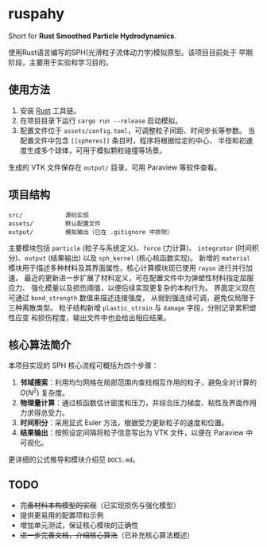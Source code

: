 # ruspahy

Short for **Rust Smoothed Particle Hydrodynamics**.

使用Rust语言编写的SPH(光滑粒子流体动力学)模拟原型。该项目目前处于
早期阶段，主要用于实验和学习目的。


## 使用方法

1. 安装 [Rust](https://www.rust-lang.org/) 工具链。
2. 在项目目录下运行 `cargo run --release` 启动模拟。
3. 配置文件位于 `assets/config.toml`，可调整粒子间距、时间步长等参数。
   当配置文件中包含 `[[spheres]]` 条目时，程序将根据给定的中心、
   半径和初速度生成多个球体，可用于模拟颗粒碰撞等场景。

生成的 VTK 文件保存在 `output/` 目录，可用 Paraview 等软件查看。

## 项目结构

```
src/            源码实现
assets/         默认配置文件
output/         模拟输出（已在 .gitignore 中排除）
```

主要模块包括 `particle` (粒子与系统定义)、`force` (力计算)、
`integrator` (时间积分)、`output` (结果输出) 以及 `sph_kernel`
 (核心核函数实现)。
新增的 `material` 模块用于描述多种材料及其界面属性，核心计算模块现已使用
`rayon` 进行并行加速。
最近的更新进一步扩展了材料定义，可在配置文件中为弹塑性材料指定屈服应力、
强化模量以及损伤阈值，以便后续实现更复杂的本构行为。
界面定义现在可通过 `bond_strength` 数值来描述连接强度，
从弱到强连续可调，避免仅局限于三种离散类型。
粒子结构新增 `plastic_strain` 与 `damage` 字段，分别记录累积塑性应变
和损伤程度，输出文件中也会给出相应结果。

## 核心算法简介

本项目实现的 SPH 核心流程可概括为四个步骤：

1. **邻域搜索**：利用均匀网格在局部范围内查找相互作用的粒子，避免全对计算的 $O(N^2)$ 复杂度。
2. **物理量计算**：通过核函数估计密度和压力，并综合压力梯度、粘性及界面作用力求得总受力。
3. **时间积分**：采用显式 Euler 方法，根据受力更新粒子的速度和位置。
4. **结果输出**：按照设定间隔将粒子信息写出为 VTK 文件，以便在 Paraview 中可视化。

更详细的公式推导和模块介绍见 `DOCS.md`。

## TODO

- ~~完善材料本构模型的实现~~（已实现损伤与强化模型）
- 提供更易用的配置项和示例
- 增加单元测试，保证核心模块的正确性
- ~~进一步完善文档，介绍核心算法~~（已补充核心算法概述）

